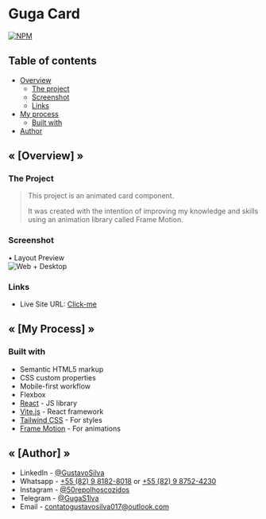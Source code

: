 # Guga Card
[![NPM](https://img.shields.io/npm/l/react)](https://github.com/GugaS1lva/GugaT-017--GugaCard/blob/main/LICENSE) 

<h2>Table of contents</h2>

- [Overview](#overview)
  - [The project](#the-project)
  - [Screenshot](#screenshot)
  - [Links](#links)
- [My process](#my-process)
  - [Built with](#built-with)
- [Author](#author)


<h2 id="overview"><strong>« [Overview] »</strong></h2>

<h3 id="the-project"><strong>The Project</strong></h3>

> This project is an animated card component.
>
> It was created with the intention of improving my knowledge and skills using an animation library called Frame Motion.

<h3 id="screenshot"><strong>Screenshot</strong></h3>

• Layout Preview <br>
![Web + Desktop](./src/assets/web-desktop-preview.gif)


<h3 id="links"><strong>Links</strong></h3>

- Live Site URL: [Click-me](https://guga-t-017-guga-card.vercel.app/)

<h2 id="my-process"><strong>« [My Process] »</strong></h2>

<h3 id="built-with"><strong>Built with</strong></h3>

- Semantic HTML5 markup
- CSS custom properties
- Mobile-first workflow
- Flexbox
- [React](https://reactjs.org/) - JS library
- [Vite.js](https://vitejs.dev/) - React framework
- [Tailwind CSS](https://tailwindcss.com/) - For styles
- [Frame Motion](https://www.framer.com/docs/) - For animations

<h2 id="author"><strong>« [Author] »</strong></h2>

- LinkedIn - [@GustavoSilva](https://www.linkedin.com/in/guga-silva-124706233/)
- Whatsapp - [+55 (82) 9 8182-8018](https://wa.me/558281828018) or [+55 (82) 9 8752-4230](https://wa.me/558287524230)
- Instagram - [@50repolhoscozidos](https://www.instagram.com/50repolhoscozidos/)
- Telegram - [@GugaS1lva](https://t.me/GugaS1lva)
- Email - [contatogustavosilva017@outlook.com](mailto:contatogustavosilva017@outlook.com)